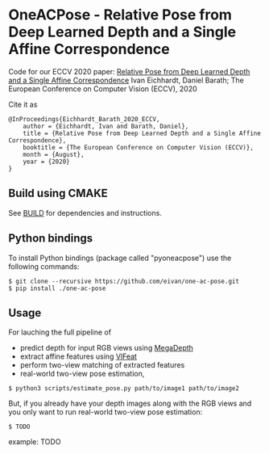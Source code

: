 # OneACPose - Relative Pose from Deep Learned Depth and a Single Affine Correspondence

Code for our ECCV 2020 paper:
[Relative Pose from Deep Learned Depth and a Single Affine Correspondence](https://arxiv.org/abs/2007.10082)
Ivan Eichhardt, Daniel Barath; The European Conference on Computer Vision (ECCV), 2020

Cite it as
```
@InProceedings{Eichhardt_Barath_2020_ECCV,
	author = {Eichhardt, Ivan and Barath, Daniel},
	title = {Relative Pose from Deep Learned Depth and a Single Affine Correspondence},
	booktitle = {The European Conference on Computer Vision (ECCV)},
	month = {August},
	year = {2020}
}
```

Build using CMAKE
-----------------

See [BUILD](BUILD.md) for dependencies and instructions.

Python bindings
---------------

To install Python bindings (package called "pyoneacpose") use the following commands:

```shell
$ git clone --recursive https://github.com/eivan/one-ac-pose.git
$ pip install ./one-ac-pose
```

Usage
-----

For lauching the full pipeline of 
 - predict depth for input RGB views using [MegaDepth](https://github.com/zhengqili/MegaDepth)
 - extract affine features using [VlFeat](https://github.com/eivan/VlFeatExtraction)
 - perform two-view matching of extracted features
 - real-world two-view pose estimation,
```shell
$ python3 scripts/estimate_pose.py path/to/image1 path/to/image2
```

But, if you already have your depth images along with the RGB views and you only want to run real-world two-view pose estimation:
```shell
$ TODO
```
example: TODO